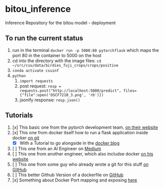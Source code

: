 # bitou_inference
Inference Repository for the bitou model - deployment


## To run the current status
1. run in the terminal `docker run -p 5000:80 pytorchflask` which maps the port 80 in the container to 5000 on the host
2. cd into the directory with the image files: `cd ~/src/csu/data/birdies_fuji_crops/crops/positive`
3. `conda activate csuinf`
4. `python`
    1. `import requests`
    2. post request: `resp = requests.post("http://localhost:5000/predict", files={"file":open('DSCF7210_3.png', 'rb')})`
    3. jsonify response: `resp.json()`


## Tutorials
1. [x] This basic one from the pytorch development team, [on their website](https://pytorch.org/tutorials/intermediate/flask_rest_api_tutorial.html)
1. [x] This one from docker itself how to run a flask application inside docker [on git](https://github.com/docker/awesome-compose/tree/master/flask)
    * [x] With a Tutorial to go alongside in the [docker blog](https://docs.docker.com/compose/gettingstarted/)
2. [ ] This one from an AI Engineer on [Medium](https://medium.com/nlplanet/deploy-a-pytorch-model-with-flask-on-gcp-vertex-ai-8e81f25e605f)
3. [ ] This one from another engineer, which also includse docker [on his website](https://www.paepper.com/blog/posts/pytorch-gpu-inference-with-docker/)
4. [ ] This one from some guy who already wrote a git for this stuff [on GitHub](https://github.com/imadtoubal/Pytorch-Flask-Starter)
5. [ ] This better Github Version of a dockerfile on [GitHub](https://github.com/nikitajz/pytorch-flask-inference)
6. [x] Something about Docker Port mapping and exposing [here](https://www.mend.io/free-developer-tools/blog/docker-expose-port/)
